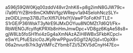 a596j59QW0Kjq00zddV48vr2nhK6+p8g2imN8GJW79c=
i7a9fI/YrZBHr8mCKMNVfgzWRepv1a94SeIohNczSLY=
zeOlDLjrmp37lBJTxrXlfI7UHxlYjVawPToFoKhFTLE=
S1rGE/P36IWskT3yNrE9lJMxDOYuu8NOMZt7d6Q1/Fk=
RbWENOJfcyIfqKPRXb8nHmJmwDpc+VD8gz6KqAe58s8=
gjW8Lb5foSH1fxi4zGg4aXmNAzAZiH8WBxSFkbKCpcI=
eSwYLPfuESzicOzJKyRrwPPguvSGgl12AjOjd+tOpX8=
06a2nvur8i7rk3gVtMFcZYbmbTZi/5ZKV5dCnyH47Eo=
